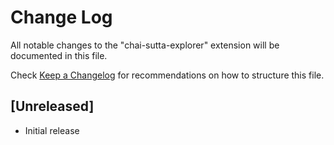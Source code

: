 # Change Log

All notable changes to the "chai-sutta-explorer" extension will be documented in this file.

Check [Keep a Changelog](http://keepachangelog.com/) for recommendations on how to structure this file.

## [Unreleased]

- Initial release